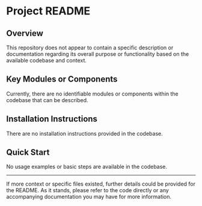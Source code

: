 # Project README

## Overview
This repository does not appear to contain a specific description or documentation regarding its overall purpose or functionality based on the available codebase and context.

## Key Modules or Components
Currently, there are no identifiable modules or components within the codebase that can be described.

## Installation Instructions
There are no installation instructions provided in the codebase.

## Quick Start
No usage examples or basic steps are available in the codebase. 

---

If more context or specific files existed, further details could be provided for the README. As it stands, please refer to the code directly or any accompanying documentation you may have for more information.